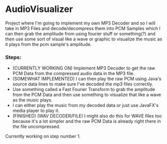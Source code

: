# AudioVisualizer

Project where I'm going to implement my own MP3 Decoder and so I will take in MP3 Files and decode/decompress them into PCM Samples which I can then grab the amplitude from using fourier stuff or something(?) and then use some sort of visual like a wave or graphic to visualize the music as it plays from the pcm sample's amplitude.

### Steps:
- (CURRENTLY WORKING ON) Implement MP3 Decoder to get the raw PCM Data from the compressed audio data in the MP3 file.
- (SOMEWHAT IMPLEMENTED) I can then play the raw PCM using Java's source data lines to make sure I've decoded the mp3 files correctly.
- Use something called a Fast Fourier Transform to grab the amplitude from the PCM Data and then use something to visualize that like a wave as the music plays.
- I can either play the music from my decoded data or just use JavaFX's media player to play it.
- (FINISHED) (WAV DECODER/FILE) I might also do this for WAVE files too because it's a lot simpler and the raw PCM Data is already right there in the file uncompressed.

Currently working on step number 1.
